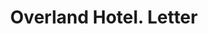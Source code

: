 ---
doi: 10.7916/D8XH135F
date_other: '1890'
date_other_textual: 1890-1899
form: correspondence
genre:
- Letters (correspondence)
name:
- Overland Hotel
object_in_context_url: https://biggert.cul.columbia.edu/items/view/ave_biggert_00144
subject_hierarchical_geographic:
- Boise, Idaho, United States
subject_name:
- Overland Hotel
title: Overland Hotel. Letter
sort_title: Overland Hotel. Letter
call_number: ave_biggert_00144
coordinates:
- 43.61666666666667,-116.2
pid: ave_biggert_00144
identifiers: ave_biggert_00144
thumbnail: https://derivativo-3.library.columbia.edu/iiif/2/ldpd:342972/full/!256,256/0/native.jpg
permalink: "/biggert/ave_biggert_00144/"
layout: iiif-image-page
---